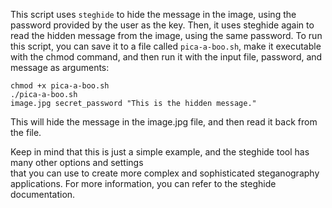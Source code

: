This script uses <code>steghide</code> to hide the message in the image, 
using the password provided by the user as the key. Then, it uses steghide again to read the hidden message from the image, using the same password.
To run this script, you can save it to a file called <code>pica-a-boo.sh</code>, make it executable with the chmod command, and then run it with the input file,
password, and message as arguments:
 
  <code>chmod +x pica-a-boo.sh</code><br>
<code>./pica-a-boo.sh image.jpg secret_password "This is the hidden message." </code>

  


This will hide the message in the image.jpg file, and then read it back from the file.

Keep in mind that this is just a simple example, and the steghide tool has many other options and settings<br>
that you can use to create more complex and sophisticated steganography applications. For more information, you can refer to the steghide documentation.
